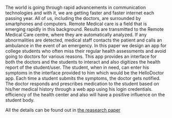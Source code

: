 
The world is going through rapid
advancements in communication
technologies and with it, we are getting
faster and faster internet each passing year.
All of us, including the doctors, are
surrounded by smartphones and
computers. Remote Medical care is a field
that is emerging rapidly in this
background. Results are transmitted to the
Remote Medical Care centre, where they
are automatically analyzed. If any
abnormalities are detected, medical staff
contacts the patient and calls an ambulance
in the event of an emergency. In this paper
we design an app for college students who
often miss their regular health assessments
and avoid going to doctors for various
reasons. This app provides an interface for
both the doctors and the students to
interact and also digitizes the health report
of the student/user. The student, when in need, can enter his symptoms in the
interface provided to him which would be
the HelloDoctor app. Each time a student
submits the symptoms, the doctor gets
notified. The doctor responds and
prescribes medication to the student based
on his/her medical history through a web
app using his login credentials.
efficiency of the health center and also will
have a positive influence on the student
body.

All the details can be found out in [the reasearch paper](https://github.com/manangupta12/TechPharma/blob/master/Techpharma_research%20paper.pdf)
